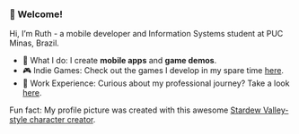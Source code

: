 ### 🌟 Welcome!
Hi, I’m Ruth - a mobile developer and Information Systems student at PUC Minas, Brazil. 

- 🌱 What I do:
I create **mobile apps** and **game demos**.
- 🎮 Indie Games:
Check out the games I develop in my spare time [here](https://github.com/ruthdroid/ruthdroid/blob/main/game-demos.md).
- 💼 Work Experience:
Curious about my professional journey? Take a look [here](https://github.com/ruthdroid/ruthdroid/blob/main/work-experience.md).

Fun fact: My profile picture was created with this awesome [Stardew Valley-style character creator](https://jazzybee.itch.io/sdvcharactercreator).
